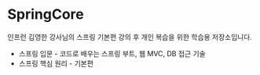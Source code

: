 # SpringCore

인프런 김영한 강사님의 스프링 기본편 강의 후 개인 복습을 위한 학습용 저장소입니다.

- 스프링 입문 - 코드로 배우는 스프링 부트, 웹 MVC, DB 접근 기술
- 스프링 핵심 원리 - 기본편
